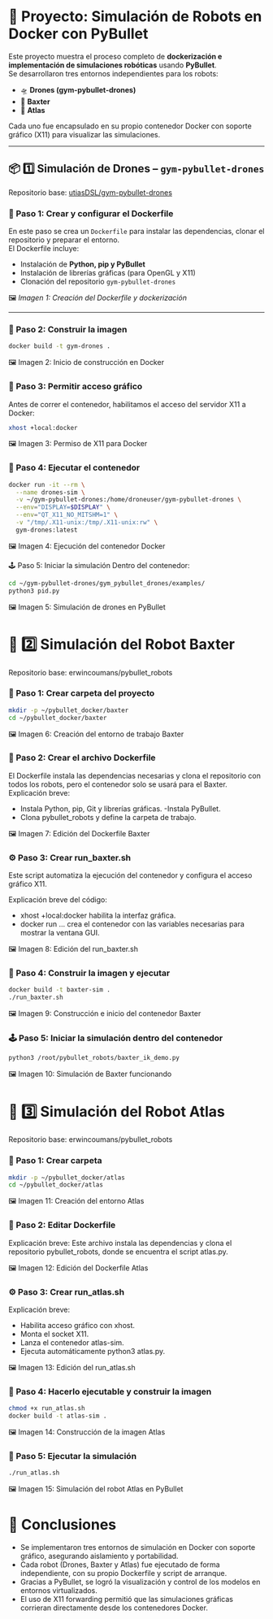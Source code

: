 # 🧠 Proyecto: Simulación de Robots en Docker con PyBullet

Este proyecto muestra el proceso completo de **dockerización e implementación de simulaciones robóticas** usando **PyBullet**.  
Se desarrollaron tres entornos independientes para los robots:

- 🛸 **Drones (gym-pybullet-drones)**
- 🤖 **Baxter**
- 🦿 **Atlas**

Cada uno fue encapsulado en su propio contenedor Docker con soporte gráfico (X11) para visualizar las simulaciones.

---

## 📦 1️⃣ Simulación de Drones – `gym-pybullet-drones`

Repositorio base: [utiasDSL/gym-pybullet-drones](https://github.com/utiasDSL/gym-pybullet-drones)

### 🧩 Paso 1: Crear y configurar el Dockerfile

En este paso se crea un `Dockerfile` para instalar las dependencias, clonar el repositorio y preparar el entorno.  
El Dockerfile incluye:
- Instalación de **Python, pip y PyBullet**
- Instalación de librerías gráficas (para OpenGL y X11)
- Clonación del repositorio `gym-pybullet-drones`

🖼️ *Imagen 1: Creación del Dockerfile y dockerización*

---

### 🚀 Paso 2: Construir la imagen

```bash
docker build -t gym-drones .
```
🖼️ Imagen 2: Inicio de construcción en Docker

### 🧠 Paso 3: Permitir acceso gráfico
Antes de correr el contenedor, habilitamos el acceso del servidor X11 a Docker:
```bash
xhost +local:docker
```
🖼️ Imagen 3: Permiso de X11 para Docker

### 🧩 Paso 4: Ejecutar el contenedor
```bash
docker run -it --rm \
  --name drones-sim \
  -v ~/gym-pybullet-drones:/home/droneuser/gym-pybullet-drones \
  --env="DISPLAY=$DISPLAY" \
  --env="QT_X11_NO_MITSHM=1" \
  -v "/tmp/.X11-unix:/tmp/.X11-unix:rw" \
  gym-drones:latest
```
🖼️ Imagen 4: Ejecución del contenedor Docker

🕹️ Paso 5: Iniciar la simulación
Dentro del contenedor:
```bash
cd ~/gym-pybullet-drones/gym_pybullet_drones/examples/
python3 pid.py
```
🖼️ Imagen 5: Simulación de drones en PyBullet

# 🤖 2️⃣ Simulación del Robot Baxter
 Repositorio base: erwincoumans/pybullet_robots

### 📁 Paso 1: Crear carpeta del proyecto
```bash
mkdir -p ~/pybullet_docker/baxter
cd ~/pybullet_docker/baxter
```
🖼️ Imagen 6: Creación del entorno de trabajo Baxter

### 🧩 Paso 2: Crear el archivo Dockerfile
El Dockerfile instala las dependencias necesarias y clona el repositorio con todos los robots, pero el contenedor solo se usará para el Baxter.
Explicación breve:
- Instala Python, pip, Git y librerías gráficas.
 -Instala PyBullet.
- Clona pybullet_robots y define la carpeta de trabajo.

🖼️ Imagen 7: Edición del Dockerfile Baxter

### ⚙️ Paso 3: Crear run_baxter.sh

Este script automatiza la ejecución del contenedor y configura el acceso gráfico X11.

Explicación breve del código:
- xhost +local:docker habilita la interfaz gráfica.
- docker run ... crea el contenedor con las variables necesarias para mostrar la ventana GUI.

🖼️ Imagen 8: Edición del run_baxter.sh

### 🧱 Paso 4: Construir la imagen y ejecutar
```bash
docker build -t baxter-sim .
./run_baxter.sh
```
🖼️ Imagen 9: Construcción e inicio del contenedor Baxter

### 🕹️ Paso 5: Iniciar la simulación dentro del contenedor
```bash
python3 /root/pybullet_robots/baxter_ik_demo.py
```
🖼️ Imagen 10: Simulación de Baxter funcionando

# 🦿 3️⃣ Simulación del Robot Atlas

Repositorio base: erwincoumans/pybullet_robots

### 📁 Paso 1: Crear carpeta
```bash
mkdir -p ~/pybullet_docker/atlas
cd ~/pybullet_docker/atlas
```
🖼️ Imagen 11: Creación del entorno Atlas

### 🧩 Paso 2: Editar Dockerfile
Explicación breve:
Este archivo instala las dependencias y clona el repositorio pybullet_robots, donde se encuentra el script atlas.py.

🖼️ Imagen 12: Edición del Dockerfile Atlas

### ⚙️ Paso 3: Crear run_atlas.sh

Explicación breve:

- Habilita acceso gráfico con xhost.
- Monta el socket X11.
- Lanza el contenedor atlas-sim.
- Ejecuta automáticamente python3 atlas.py.

🖼️ Imagen 13: Edición del run_atlas.sh

### 🧱 Paso 4: Hacerlo ejecutable y construir la imagen
```bash
chmod +x run_atlas.sh
docker build -t atlas-sim .
```
🖼️ Imagen 14: Construcción de la imagen Atlas

### 🚀 Paso 5: Ejecutar la simulación
```bash
./run_atlas.sh
```
🖼️ Imagen 15: Simulación del robot Atlas en PyBullet

# 🧩 Conclusiones

- Se implementaron tres entornos de simulación en Docker con soporte gráfico, asegurando aislamiento y portabilidad.
- Cada robot (Drones, Baxter y Atlas) fue ejecutado de forma independiente, con su propio Dockerfile y script de arranque.
- Gracias a PyBullet, se logró la visualización y control de los modelos en entornos virtualizados.
- El uso de X11 forwarding permitió que las simulaciones gráficas corrieran directamente desde los contenedores Docker.
